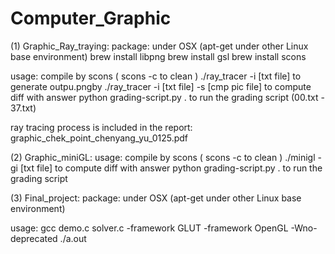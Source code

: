 # Computer_Graphic
(1) Graphic_Ray_traying:
package: under OSX (apt-get under other Linux base environment)
    brew install libpng
    brew install gsl
    brew install scons

usage: compile by scons ( scons -c to clean )
    ./ray_tracer -i [txt file] to generate outpu.pngby
    ./ray_tracer -i [txt file] -s [cmp pic file] to compute diff with answer
    python grading-script.py . to run the grading script (00.txt - 37.txt)

ray tracing process is included in the report:
    graphic_chek_point_chenyang_yu_0125.pdf

(2) Graphic_miniGL:
usage: compile by scons ( scons -c to clean )
    ./minigl -gi [txt file] to compute diff with answer
    python grading-script.py . to run the grading script

(3) Final_project:
package: under OSX (apt-get under other Linux base environment)

usage: gcc demo.c solver.c -framework GLUT -framework OpenGL -Wno-deprecated
    ./a.out

